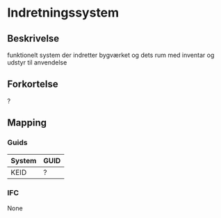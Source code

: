# Indretningssystem

## Beskrivelse

funktionelt system der indretter bygværket og dets rum med
inventar og udstyr til anvendelse

## Forkortelse

?

## Mapping

### Guids

| System | GUID |
| ------ | ---- |
| KEID   | ?    |

### IFC

None
